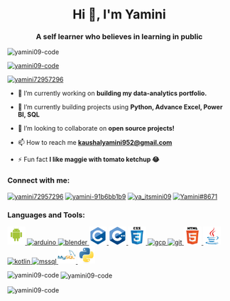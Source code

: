 <h1 align="center">Hi 👋, I'm Yamini</h1>
<h3 align="center">A self learner who believes in learning in public</h3>

<p align="left"> <img src="https://komarev.com/ghpvc/?username=yamini09-code&label=Profile%20views&color=0e75b6&style=flat" alt="yamini09-code" /> </p>

<p align="left"> <a href="https://github.com/ryo-ma/github-profile-trophy"><img src="https://github-profile-trophy.vercel.app/?username=yamini09-code" alt="yamini09-code" /></a> </p>

<p align="left"> <a href="https://twitter.com/yamini72957296" target="blank"><img src="https://img.shields.io/twitter/follow/yamini72957296?logo=twitter&style=for-the-badge" alt="yamini72957296" /></a> </p>

- 🔭 I’m currently working on **building my data-analytics portfolio.**    

- 🌱 I’m currently building projects using **Python, Advance Excel, Power BI, SQL**

- 👯 I’m looking to collaborate on **open source projects!**

- 📫 How to reach me **kaushalyamini952@gmail.com**

- ⚡ Fun fact **I like maggie with tomato ketchup 😂**

<h3 align="left">Connect with me:</h3>
<p align="left">
<a href="https://twitter.com/yamini72957296" target="blank"><img align="center" src="https://raw.githubusercontent.com/rahuldkjain/github-profile-readme-generator/master/src/images/icons/Social/twitter.svg" alt="yamini72957296" height="30" width="40" /></a>
<a href="https://linkedin.com/in/yamini-91b6bb1b9" target="blank"><img align="center" src="https://raw.githubusercontent.com/rahuldkjain/github-profile-readme-generator/master/src/images/icons/Social/linked-in-alt.svg" alt="yamini-91b6bb1b9" height="30" width="40" /></a>
<a href="https://instagram.com/ya_itsmini09" target="blank"><img align="center" src="https://raw.githubusercontent.com/rahuldkjain/github-profile-readme-generator/master/src/images/icons/Social/instagram.svg" alt="ya_itsmini09" height="30" width="40" /></a>
<a href="https://discord.gg/Yamini#8671" target="blank"><img align="center" src="https://raw.githubusercontent.com/rahuldkjain/github-profile-readme-generator/master/src/images/icons/Social/discord.svg" alt="Yamini#8671" height="30" width="40" /></a>
</p>

<h3 align="left">Languages and Tools:</h3>
<p align="left"> <a href="https://developer.android.com" target="_blank"> <img src="https://raw.githubusercontent.com/devicons/devicon/master/icons/android/android-original-wordmark.svg" alt="android" width="40" height="40"/> </a> <a href="https://www.arduino.cc/" target="_blank"> <img src="https://cdn.worldvectorlogo.com/logos/arduino-1.svg" alt="arduino" width="40" height="40"/> </a> <a href="https://www.blender.org/" target="_blank"> <img src="https://download.blender.org/branding/community/blender_community_badge_white.svg" alt="blender" width="40" height="40"/> </a> <a href="https://www.cprogramming.com/" target="_blank"> <img src="https://raw.githubusercontent.com/devicons/devicon/master/icons/c/c-original.svg" alt="c" width="40" height="40"/> </a> <a href="https://www.w3schools.com/cpp/" target="_blank"> <img src="https://raw.githubusercontent.com/devicons/devicon/master/icons/cplusplus/cplusplus-original.svg" alt="cplusplus" width="40" height="40"/> </a> <a href="https://www.w3schools.com/css/" target="_blank"> <img src="https://raw.githubusercontent.com/devicons/devicon/master/icons/css3/css3-original-wordmark.svg" alt="css3" width="40" height="40"/> </a> <a href="https://cloud.google.com" target="_blank"> <img src="https://www.vectorlogo.zone/logos/google_cloud/google_cloud-icon.svg" alt="gcp" width="40" height="40"/> </a> <a href="https://git-scm.com/" target="_blank"> <img src="https://www.vectorlogo.zone/logos/git-scm/git-scm-icon.svg" alt="git" width="40" height="40"/> </a> <a href="https://www.w3.org/html/" target="_blank"> <img src="https://raw.githubusercontent.com/devicons/devicon/master/icons/html5/html5-original-wordmark.svg" alt="html5" width="40" height="40"/> </a> <a href="https://www.java.com" target="_blank"> <img src="https://raw.githubusercontent.com/devicons/devicon/master/icons/java/java-original.svg" alt="java" width="40" height="40"/> </a> <a href="https://kotlinlang.org" target="_blank"> <img src="https://www.vectorlogo.zone/logos/kotlinlang/kotlinlang-icon.svg" alt="kotlin" width="40" height="40"/> </a> <a href="https://www.microsoft.com/en-us/sql-server" target="_blank"> <img src="https://www.svgrepo.com/show/303229/microsoft-sql-server-logo.svg" alt="mssql" width="40" height="40"/> </a> <a href="https://www.mysql.com/" target="_blank"> <img src="https://raw.githubusercontent.com/devicons/devicon/master/icons/mysql/mysql-original-wordmark.svg" alt="mysql" width="40" height="40"/> </a> <a href="https://www.python.org" target="_blank"> <img src="https://raw.githubusercontent.com/devicons/devicon/master/icons/python/python-original.svg" alt="python" width="40" height="40"/> </a> </p>

<p><img align="left" src="https://github-readme-stats.vercel.app/api/top-langs?username=yamini09-code&show_icons=true&locale=en&layout=compact" alt="yamini09-code" /></p>

<p>&nbsp;<img align="center" src="https://github-readme-stats.vercel.app/api?username=yamini09-code&show_icons=true&locale=en" alt="yamini09-code" /></p>

<p><img align="center" src="https://github-readme-streak-stats.herokuapp.com/?user=yamini09-code&" alt="yamini09-code" /></p>
